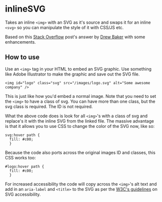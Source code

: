 # inlineSVG

Takes an inline `<img>` with an SVG as it's source and swaps it for an inline `<svg>` so you can manipulate the style of it with CSS/JS etc.

Based on this [Stack Overflow](http://stackoverflow.com/questions/11978995/how-to-change-color-of-svg-image-using-css-jquery-svg-image-replacement) post's answer by [Drew Baker](http://stackoverflow.com/users/503546/drew-baker) with some enhancements.

## How to use

Use an `<img>` tag in your HTML to embed an SVG graphic. Use something like Adobe Illustrator to make the graphic and save out the SVG file.

`<img id="logo" class="svg" src="/images/logo.svg" alt="Some awesome company" />`

This is just like how you'd embed a normal image. Note that you need to set the `<img>` to have a class of svg. You can have more than one class, but the svg class is required. The ID is not required.

What the above code does is look for all `<img>`'s with a class of svg and replace's it with the inline SVG from the linked file. The massive advantage is that it allows you to use CSS to change the color of the SVG now, like so:

```
svg:hover path {
  fill: #c00;
  }
```

Because the code also ports across the original images ID and classes, this CSS works too:

```
#logo:hover path { 
  fill: #c00;
  }
```

For increased accessibility the code will copy across the `<img>`'s alt text and add in an `aria-label` and `<title>` to the SVG as per the [W3C's guidelines](http://www.w3.org/TR/SVG-access/) on SVG accessibility.
